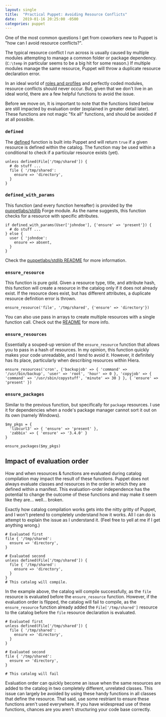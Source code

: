 ```yaml
---
layout: single
title:  "Practical Puppet: Avoiding Resource Conflicts"
date:   2019-01-16 20:25:00 -0500
categories: puppet
---
```


One of the most common questions I get from coworkers new to Puppet is "how can I avoid resource conflicts?".

The typical resource conflict I run across is usually caused by multiple modules attempting to manage a common folder or package dependency. (`C:\temp` in particular seems to be a big hit
for some reason.) If multiple modules manage the same resource, Puppet will throw a duplicate resource declaration error.

In an ideal world of [roles and profiles](https://puppet.com/docs/pe/2019.0/designing_system_configs_roles_and_profiles.html) and perfectly coded modules, resource conflicts should never
occur. But, given that we don't live in an ideal world, there are a few helpful functions to avoid the issue.

Before we move on, It is important to note that the functions listed below are still impacted by evaluation order (explained in greater detail later). These functions are not magic "fix all"
functions, and should be avoided if at all possible.

### `defined`

The [defined](https://puppet.com/docs/puppet/6.1/function.html#defined) function is built into Puppet and will return `true` if a given resource is defined within the catalog. The
function may be used within a conditional to check if a particular resource exists (yet).

```puppet
unless defined(File['/tmp/shared']) {
  # do stuff ...
  file { '/tmp/shared':
    ensure => 'directory',
  }
}
```

### `defined_with_params`

This function (and every function hereafter) is provided by the [puppetlabs/stdlib](https://forge.puppet.com/puppetlabs/stdlib) Forge module. As the name suggests, this function checks for a
resource with specific attributes.

```puppet
if defined_with_params(User['johndoe'], {'ensure' => 'present'}) {
  # do stuff ...
} else {
  user { 'johndoe':
    ensure => absent,
  }
}
```

Check the [puppetlabs/stdlib README](https://forge.puppet.com/puppetlabs/stdlib#defined_with_params) for more information.

### `ensure_resource`

This function is pure gold. Given a resource type, title, and attribute hash, this function will create a resource in the catalog only if it does not already exist. If the resource does
exist, but has different attributes, a duplicate resource definition error is thrown.

```puppet
ensure_resource('file', '/tmp/shared', {'ensure' => 'directory'})
```

You can also use pass in arrays to create multiple resources with a single function call. Check out the [README](https://forge.puppet.com/puppetlabs/stdlib#ensure_resource) for more info.

### `ensure_resources`

Essentially a souped-up version of the `ensure_resource` function that allows you to pass in a hash of resources. In my opinion, this function quickly makes your code unreadable, and
I tend to avoid it. However, it definitely has its place, particularly when describing resources within Hiera.

```puppet
ensure_resources('cron', {'backupjob' => { 'command' => '/usr/bin/backup', 'user' => 'root', 'hour' => 0 }, 'copyjob' => { 'command' => '/usr/sbin/copystuff', 'minute' => 30 } }, { 'ensure' => 'present' })
```

### `ensure_packages`

Similar to the previous function, but specifically for `package` resources. I use it for dependencies when a node's package manager cannot sort it out on its own (namely Windows).

```puppet
$my_pkgs = {
  'libcurl3' => { 'ensure' => 'present' },
  'zabbix' => { 'ensure' => '3.4.0' }
}

ensure_packages($my_pkgs)

```
## Impact of evaluation order

How and when resources & functions are evaluated during catalog compilation may impact the result of these functions. Puppet does not always evaluate classes and resources in the order in
which they are defined within a manifest. This evaluation-order independence has the potential to change the outcome of these functions and may make it seem like they are... well... broken.

Exactly how catalog compilation works gets into the nitty gritty of Puppet, and I won't pretend to completely understand how it works. All I can do is attempt to explain the issue as I
understand it. (Feel free to yell at me if I get anything wrong.)

```puppet
# Evaluated first
file { '/tmp/shared':
  ensure => 'directory',
}

# Evaluated second
unless defined(File['/tmp/shared']) {
  file { '/tmp/shared':
    ensure => 'directory',
  }
}
# This catalog will compile.
```
In the example above, the catalog will compile successfully, as the `file` resource is evaluated before the `ensure_resource` function. However, if the evaluation order is flipped, the
catalog will fail to compile, as the `ensure_resource` function already added the `File['/tmp/shared']` resource to the catalog before the `file` resource declaration is evaluated.

```puppet
# Evaluated first
unless defined(File['/tmp/shared']) {
  file { '/tmp/shared':
    ensure => 'directory',
  }
}

# Evaluated second
file { '/tmp/shared':
  ensure => 'directory',
}

# This catalog will fail
```

Evaluation order can quickly become an issue when the same resources are added to the catalog in two completely different, unrelated classes. This issue can
largely be avoided by using these handy functions in all classes that define the resource. That said, use some restriant to ensure these functions aren't used everywhere. If you
have widespread use of these functions, chances are you aren't structuring your code base correctly.

